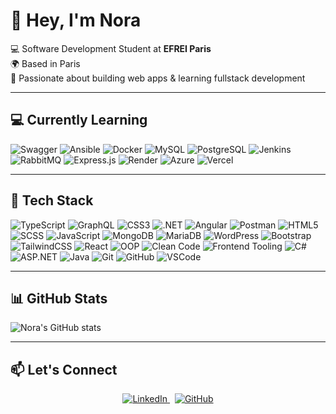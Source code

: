 <h1 align="left">👋 Hey, I'm Nora</h1>

<p align="left">
  💻 Software Development Student at <strong>EFREI Paris</strong><br/>
  🌍 Based in Paris<br/>
  🚀 Passionate about building web apps & learning fullstack development
</p>

---

## 💻 Currently Learning

![Swagger](https://img.shields.io/badge/-Swagger-%23Clojure?style=for-the-badge&logo=swagger&logoColor=white)
![Ansible](https://img.shields.io/badge/ansible-%231A1918.svg?style=for-the-badge&logo=ansible&logoColor=white)
![Docker](https://img.shields.io/badge/docker-%230db7ed.svg?style=for-the-badge&logo=docker&logoColor=white)
![MySQL](https://img.shields.io/badge/mysql-4479A1.svg?style=for-the-badge&logo=mysql&logoColor=white)
![PostgreSQL](https://img.shields.io/badge/postgres-%23316192.svg?style=for-the-badge&logo=postgresql&logoColor=white)
![Jenkins](https://img.shields.io/badge/jenkins-%232C5263.svg?style=for-the-badge&logo=jenkins&logoColor=white)
![RabbitMQ](https://img.shields.io/badge/rabbitmq-FF6600?style=for-the-badge&logo=rabbitmq&logoColor=white)
![Express.js](https://img.shields.io/badge/express.js-%23404d59.svg?style=for-the-badge&logo=express&logoColor=%2361DAFB)
![Render](https://img.shields.io/badge/Render-46E3B7?style=for-the-badge&logo=render&logoColor=white)
![Azure](https://img.shields.io/badge/azure-%230072C6.svg?style=for-the-badge&logo=microsoftazure&logoColor=white)
![Vercel](https://img.shields.io/badge/vercel-%23000000.svg?style=for-the-badge&logo=vercel&logoColor=white)

---

## 💼 Tech Stack

![TypeScript](https://img.shields.io/badge/TypeScript-%23F8D8FA?style=for-the-badge&logo=typescript&logoColor=white)
![GraphQL](https://img.shields.io/badge/GraphQL-%23F3C6E6?style=for-the-badge&logo=graphql&logoColor=white)
![CSS3](https://img.shields.io/badge/CSS3-%23E7D5EC?style=for-the-badge&logo=css3&logoColor=white)
![.NET](https://img.shields.io/badge/.NET-%23DCCEF9?style=for-the-badge&logo=.net&logoColor=white)
![Angular](https://img.shields.io/badge/Angular-%23D6E0F5?style=for-the-badge&logo=angular&logoColor=white)
![Postman](https://img.shields.io/badge/Postman-%23CADBFF?style=for-the-badge&logo=postman&logoColor=white)
![HTML5](https://img.shields.io/badge/HTML5-%23BFD2FA?style=for-the-badge&logo=html5&logoColor=white)
![SCSS](https://img.shields.io/badge/SCSS-%23B4C9F0?style=for-the-badge&logo=sass&logoColor=white)
![JavaScript](https://img.shields.io/badge/JavaScript-%23AAC0ED?style=for-the-badge&logo=javascript&logoColor=white)
![MongoDB](https://img.shields.io/badge/MongoDB-%239FB7E8?style=for-the-badge&logo=mongodb&logoColor=white)
![MariaDB](https://img.shields.io/badge/MariaDB-%2395AEE2?style=for-the-badge&logo=mariadb&logoColor=white)
![WordPress](https://img.shields.io/badge/WordPress-%23E7D5EC?style=for-the-badge&logo=wordpress&logoColor=white)
![Bootstrap](https://img.shields.io/badge/Bootstrap-%23D6E0F5?style=for-the-badge&logo=bootstrap&logoColor=white)
![TailwindCSS](https://img.shields.io/badge/TailwindCSS-%23CADBFF?style=for-the-badge&logo=tailwind-css&logoColor=white)
![React](https://img.shields.io/badge/React-%23BFD2FA?style=for-the-badge&logo=react&logoColor=white)
![OOP](https://img.shields.io/badge/OOP-%23B4C9F0?style=for-the-badge&logo=python&logoColor=white)
![Clean Code](https://img.shields.io/badge/Clean%20Code-%23AAC0ED?style=for-the-badge&logo=read-the-docs&logoColor=white)
![Frontend Tooling](https://img.shields.io/badge/Frontend%20Tooling-%239FB7E8?style=for-the-badge&logo=webpack&logoColor=white)
![C#](https://img.shields.io/badge/C%23-%2395AEE2?style=for-the-badge&logo=c-sharp&logoColor=white)
![ASP.NET](https://img.shields.io/badge/ASP.NET-%238BA5DD?style=for-the-badge&logo=dotnet&logoColor=white)
![Java](https://img.shields.io/badge/Java-%23809DD8?style=for-the-badge&logo=java&logoColor=white)
![Git](https://img.shields.io/badge/Git-%23A275BE?style=for-the-badge&logo=git&logoColor=white)
![GitHub](https://img.shields.io/badge/GitHub-%239464C6?style=for-the-badge&logo=github&logoColor=white)
![VSCode](https://img.shields.io/badge/VSCode-%23885AD0?style=for-the-badge&logo=visual-studio-code&logoColor=white)

---

## 📊 GitHub Stats

![Nora's GitHub stats](https://github-readme-stats.vercel.app/api?username=norab0&theme=dracula&bg_color=e7d5ec)

---

## 📫 Let's Connect

<p align="center">
  <a href="https://www.linkedin.com/in/nora-boudarbala/" target="_blank" rel="noopener noreferrer">
    <img src="https://img.shields.io/badge/LinkedIn-0A66C2?style=for-the-badge&logo=linkedin&logoColor=white" alt="LinkedIn" />
  </a>
  &nbsp;
  <a href="https://github.com/norab0" target="_blank" rel="noopener noreferrer">
    <img src="https://img.shields.io/badge/GitHub-181717?style=for-the-badge&logo=github&logoColor=white" alt="GitHub" />
  </a>
</p>
